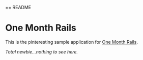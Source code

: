 == README

# One Month Rails

This is the pinteresting sample application for [One Month Rails](http://onemonthrails.com).

*Total newbie...nothing to see here.*
